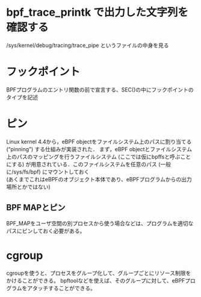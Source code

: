 # bpf_trace_printk で出力した文字列を確認する
/sys/kernel/debug/tracing/trace_pipe というファイルの中身を見る

# フックポイント
BPFプログラムのエントリ関数の前で宣言する、SEC()の中にフックポイントのタイプを記述

# ピン
Linux kernel 4.4から，eBPF objectをファイルシステム上のパスに割り当てる (“pinning”) する仕組みが実装された．
まず，eBPF objectとファイルシステム上のパスのマッピングを行うファイルシステム (ここでは仮にbpffsと呼ぶことにする) が用意されている．このファイルシステムを任意のパス (一般に/sys/fs/bpf) にマウントしておく
<br>
(あくまでこれはeBPFのオブジェクト本体であり、eBPFプログラムからの出力場所とかではない)

## BPF MAPとピン
BPF_MAPをユーザ空間の別プロセスから使う場合などは、プログラムを適切なパスにピンしておく必要がある。


# cgroup
cgroupを使うと、プロセスをグループ化して、グループごとにリソース制限をかけることができる。
bpftoolなどを使えば、そのグループに対して、eBPFプログラムをアタッチすることができる。